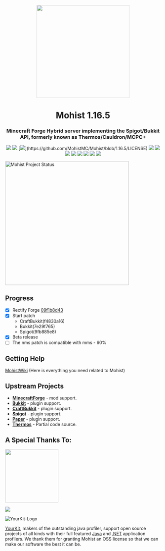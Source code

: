 <div align="center">
<img width="300" src="https://mohistmc.com/mohist-min.png">
  <h1>Mohist 1.16.5</h1>

### Minecraft Forge Hybrid server implementing the Spigot/Bukkit API, formerly known as Thermos/Cauldron/MCPC+


[![](https://img.shields.io/jenkins/build?jobUrl=https%3A%2F%2Fci.codemc.io%2Fjob%2FMohistMC%2Fjob%2FMohist-1.16.5)](https://ci.codemc.io/job/MohistMC/job/Mohist-1.16.5)
[![](https://img.shields.io/github/stars/MohistMC/Mohist.svg?label=Stars&logo=github)](https://github.com/MohistMC/Mohist/stargazers)
[![](https://img.shields.io/github/license/MohistMC/Mohist?)](https://github.com/MohistMC/Mohist/blob/1.16.5/LICENSE)
[![](https://img.shields.io/badge/Forge-1.16.5--36.2.39-brightgreen.svg?colorB=26303d&logo=Conda-Forge)](https://files.minecraftforge.net/net/minecraftforge/forge/index_1.16.5.html)
[![](https://img.shields.io/badge/AdoptOpenJDK-11.0.15+10-brightgreen.svg?colorB=469C00&logo=java)](https://adoptopenjdk.net/?variant=openjdk11&)
[![](https://img.shields.io/badge/Gradle-7.3.3-brightgreen.svg?colorB=469C00&logo=gradle)](https://docs.gradle.org/7.3.3/release-notes.html)
[![](https://img.shields.io/bstats/servers/6762?label=bStats)](https://bstats.org/plugin/server-implementation/Mohist/6762)
[![](https://badges.crowdin.net/mohist/localized.svg)](https://crowdin.com/project/mohist)
[![](https://img.shields.io/discord/311256119005937665.svg?color=%237289da&label=Discord&logo=discord&logoColor=%237289da)](https://discord.gg/mohistmc)
[![](https://opencollective.com/mohist/tiers/badge.svg?logo=Patreon)](https://opencollective.com/mohist)
[![](https://bstats.org/signatures/server-implementation/Mohist.svg)](https://bstats.org/plugin/server-implementation/Mohist/6762)
</div>

<img height="400px" alt="Mohist Project Status" src="https://mohistmc.com/api/v2/projects/mohist/table?" />

Progress
------

- [x] Rectify Forge [09f1b8d43](https://github.com/MinecraftForge/MinecraftForge/commit/09f1b8d43)
- [x] Start patch 
  * CraftBukkit(f4830a16)  
  * Bukkit(7e29f765)  
  * Spigot(9fb885e8)
- [x] Beta release
- [ ] The nms patch is compatible with mms - 60%

Getting Help
------

  [MohistWiki](https://wiki.mohistmc.com/) (Here is everything you need related to Mohist)

Upstream Projects
------
* [**MinecraftForge**](https://github.com/MinecraftForge/MinecraftForge.git) - mod support.
* [**Bukkit**](https://hub.spigotmc.org/stash/scm/spigot/bukkit.git) - plugin support.
* [**CraftBukkit**](https://hub.spigotmc.org/stash/scm/spigot/craftbukkit.git) - plugin support.
* [**Spigot**](https://hub.spigotmc.org/stash/scm/spigot/spigot.git) - plugin support.
* [**Paper**](https://github.com/PaperMC/Paper.git) - plugin support.
* [**Thermos**](https://github.com/CyberdyneCC/Thermos.git) - Partial code source.

A Special Thanks To:
-------------
<a href="https://ci.codemc.io/"><img src="https://i.loli.net/2020/03/11/YNicj3PLkU5BZJT.png" width="172"></a>

<a href="https://www.bisecthosting.com/mohistmc"><img src="https://www.bisecthosting.com/partners/custom-banners/118608b8-6e45-4301-b244-41934cdac6d1.png"></a>

![YourKit-Logo](https://www.yourkit.com/images/yklogo.png)

[YourKit](http://www.yourkit.com/), makers of the outstanding java profiler, support open source projects of all kinds with their full featured [Java](https://www.yourkit.com/java/profiler/index.jsp) and [.NET](https://www.yourkit.com/.net/profiler/index.jsp) application profilers. We thank them for granting Mohist an OSS license so that we can make our software the best it can be.
